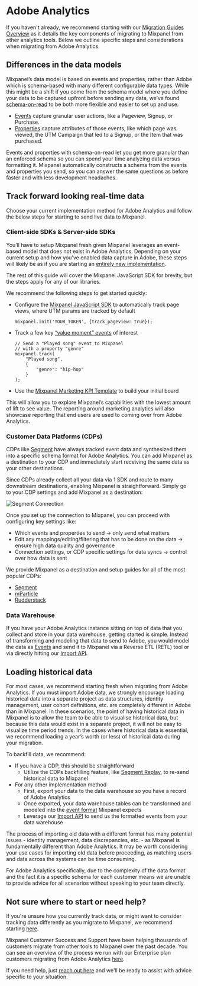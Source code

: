 # Adobe Analytics

If you haven't already, we recommend starting with our [Migration Guides Overview](/docs/implementation/migration/overview) as it details the key components of migrating to Mixpanel from other analytics tools. Below we outline specific steps and considerations when migrating from Adobe Analytics.

## Differences in the data models

Mixpanel’s data model is based on events and properties, rather than Adobe which is schema-based with many different configurable data types. While this might be a shift if you come from the schema model where you define your data to be captured upfront before sending any data, we’ve found [schema-on-read](/docs/how-it-works/infrastructure#schema-on-read) to be both more flexible and easier to set up and use.

- [Events](/docs/what-is-mixpanel#events) capture granular user actions, like a Pageview, Signup, or Purchase.
- [Properties](/docs/what-is-mixpanel#properties) capture attributes of those events, like which page was viewed, the UTM Campaign that led to a Signup, or the Item that was purchased.

Events and properties with schema-on-read let you get more granular than an enforced schema so you can spend your time analyzing data versus formatting it. Mixpanel automatically constructs a schema from the events and properties you send, so you can answer the same questions as before faster and with less development headaches.

## Track forward looking real-time data

Choose your current implementation method for Adobe Analytics and follow the below steps for starting to send live data to Mixpanel.

### Client-side SDKs & Server-side SDKs

You’ll have to setup Mixpanel fresh given Mixpanel leverages an event-based model that does not exist in Adobe Analytics. Depending on your current setup and how you’ve enabled data capture in Adobe, these steps will likely be as if you are starting an [entirely new implementation](/docs/getting-started/plan-your-implementation).

The rest of this guide will cover the Mixpanel JavaScript SDK for brevity, but the steps apply for any of our libraries.

We recommend the following steps to get started quickly:

- Configure the [Mixpanel JavaScript SDK](https://developer.mixpanel.com/docs/javascript-full-api-reference) to automatically track page views, where UTM params are tracked by default
    
    ```
    mixpanel.init('YOUR_TOKEN', {track_pageview: true});
    ```
    
- Track a few key [“value moment” events](/docs/getting-started/plan-your-implementation#value-moment-event) of interest
    
    ```
    // Send a "Played song" event to Mixpanel
    // with a property "genre"
    mixpanel.track(
        "Played song",
        {
            "genre": "hip-hop"
        }
    );
    ```
    
- Use the [Mixpanel Marketing KPI Template](https://mixpanel.com/project?show-template-selector=true) to build your initial board

This will allow you to explore Mixpanel’s capabilities with the lowest amount of lift to see value. The reporting around marketing analytics will also showcase reporting that end users are used to coming over from Adobe Analytics. 

### Customer Data Platforms (CDPs)

CDPs like [Segment](https://segment.com/) have always tracked event data and synthesized them into a specific schema format for Adobe Analytics. You can add Mixpanel as a destination to your CDP and immediately start receiving the same data as your other destinations.

Since CDPs already collect all your data via 1 SDK and route to many downstream destinations, enabling Mixpanel is straightforward. Simply go to your CDP settings and add Mixpanel as a destination:

![Segment Connection](https://user-images.githubusercontent.com/129823695/234812593-dffee962-bb34-49b8-9686-96bc0f0565d8.png)

Once you set up the connection to Mixpanel, you can proceed with configuring key settings like:

- Which events and properties to send → only send what matters
- Edit any mappings/editing/filtering that has to be done on the data → ensure high data quality and governance
- Connection settings, or CDP specific settings for data syncs → control over how data is sent

We provide Mixpanel as a destination and setup guides for all of the most popular CDPs:

- [Segment](https://segment.com/docs/connections/destinations/catalog/actions-mixpanel/)
- [mParticle](https://docs.mparticle.com/integrations/mixpanel/audience/)
- [Rudderstack](https://www.rudderstack.com/docs/destinations/streaming-destinations/mixpanel/)

### Data Warehouse

If you have your Adobe Analytics instance sitting on top of data that you collect and store in your data warehouse, getting started is simple. Instead of transforming and modeling that data to send to Adobe, you would model the data as [Events](/docs/data-types/overview) and send it to Mixpanel via a Reverse ETL (RETL) tool or via directly hitting our [Import API](https://developer.mixpanel.com/reference/import-events).

## Loading historical data

For most cases, we recommend starting fresh when migrating from Adobe Analytics. If you must import Adobe data, we strongly encourage loading historical data into a separate project as data structures, identity management, user cohort definitions, etc. are completely different in Adobe than in Mixpanel. In these scenarios, the point of having historical data in Mixpanel is to allow the team to be able to visualise historical data, but because this data would exist in a separate project, it will not be easy to visualize time period trends. In the cases where historical data is essential, we recommend loading a year’s worth (or less) of historical data during your migration.

To backfill data, we recommend:

- If you have a CDP, this should be straightforward
    - Utilize the CDPs backfilling feature, like [Segment Replay](https://segment.com/docs/guides/what-is-replay/), to re-send historical data to Mixpanel
- For any other implementation method
    - First, export your data to the data warehouse so you have a record of Adobe Analytics
    - Once exported, your data warehouse tables can be transformed and modeled into the [event format](/docs/how-it-works/events-and-properties) Mixpanel expects
    - Leverage our [Import API](https://developer.mixpanel.com/reference/import-events) to send us the formatted events from your data warehouse

The process of importing old data with a different format has many potential issues - identity management, data discrepancies, etc. - as Mixpanel is fundamentally different than Adobe Analytics. It may be worth considering your use cases for importing old data before proceeding, as matching users and data across the systems can be time consuming.

For Adobe Analytics specifically, due to the complexity of the data format and the fact it is a specific schema for each customer means we are unable to provide advice for all scenarios without speaking to your team directly.

## Not sure where to start or need help?

If you're unsure how you currently track data, or might want to consider tracking data differently as you migrate to Mixpanel, we recommend starting [here](https://mixpanel.com/blog/guide-to-choosing-your-data-architecture/).

Mixpanel Customer Success and Support have been helping thousands of customers migrate from other tools to Mixpanel over the past decade. You can see an overview of the process we run with our Enterprise plan customers migrating from Adobe Analytics [here](https://mxpnl.notion.site/Adobe-Migration-Package-4035f7e2f62f43adb65e34b23ad14d23?pvs=4).

If you need help, just [reach out here](https://mixpanel.com/get-support) and we'll be ready to assist with advice specific to your situation.
